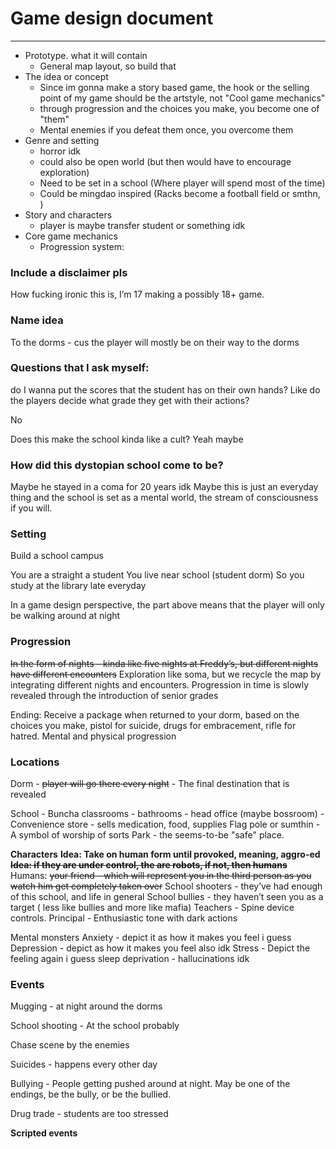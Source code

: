 # Game design document
---
-   Prototype. what it will contain
	-   General map layout, so build that
-   The idea or concept
	- Since im gonna make a story based game, the hook or the selling point of my game should be the artstyle, not "Cool game mechanics"
	- through progression and the choices you make, you become one of "them"
	- Mental enemies if you defeat them once, you overcome them
-   Genre and setting
	- horror idk
	- could also be open world (but then would have to encourage exploration)
	- Need to be set in a school (Where player will spend most of the time)
	- Could be mingdao inspired (Racks become a football field or smthn, )
-   Story and characters
	-   player is maybe transfer student or something idk
-   Core game mechanics
	-   Progression system: 

      

### Include a disclaimer pls
How fucking ironic this is, I’m 17 making a possibly 18+ game. 

### Name idea
To the dorms - cus the player will mostly be on their way to the dorms

  

  

### Questions that I ask myself: 
do I wanna put the scores that the student has on their own hands? Like do the players decide what grade they get with their actions?

No

Does this make the school kinda like a cult?
Yeah maybe

### How did this dystopian school come to be?
Maybe he stayed in a coma for 20 years idk
Maybe this is just an everyday thing and the school is set as a mental world, the stream of consciousness if you will.
  

### Setting
Build a school campus

You are a straight a student
You live near school (student dorm)
So you study at the library late everyday

In a game design perspective, the part above means that the player will only be walking around at night

  

### Progression

~~In the form of nights - kinda like five nights at Freddy’s, but different nights have different encounters~~
Exploration like soma, but we recycle the map by integrating different nights and encounters.
Progression in time is slowly revealed through the introduction of senior grades

Ending: Receive a package when returned to your dorm, based on the choices you make, pistol for suicide, drugs for embracement, rifle for hatred.
Mental and physical progression
  

### Locations
Dorm 
	- ~~player will go there every night~~
	- The final destination that is revealed

School 
	- Buncha classrooms
	- bathrooms
	- head office (maybe bossroom)
	- 
Convenience store - sells medication, food, supplies
Flag pole or sumthin - A symbol of worship of sorts
Park - the seems-to-be "safe" place.


**Characters** 
**Idea: Take on human form until provoked, meaning, aggro-ed**
~~**Idea: if they are under control, the are robots, if not, then humans**~~
Humans:
~~your friend - which will represent you in the third person as you watch him get completely taken over~~
School shooters - they’ve had enough of this school, and life in general
School bullies - they haven’t seen you as a target ( less like bullies and more like mafia) 
Teachers - Spine device controls. 
Principal - Enthusiastic tone with dark actions

Mental monsters
Anxiety - depict it as how it makes you feel i guess
Depression - depict as how it makes you feel also idk
Stress - Depict the feeling again i guess
sleep deprivation - hallucinations idk

  

### Events
Mugging - at night around the dorms

School shooting - At the school probably

Chase scene by the enemies

Suicides - happens every other day

Bullying - People getting pushed around at night. May be one of the endings, be the bully, or be the bullied.

Drug trade - students are too stressed

  

**Scripted events**